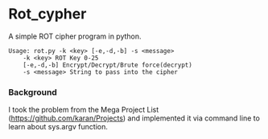 # Rot_cypher
A simple ROT cipher program in python.

```
Usage: rot.py -k <key> [-e,-d,-b] -s <message>
    -k <key> ROT Key 0-25   
    [-e,-d,-b] Encrypt/Decrypt/Brute force(decrypt)  
    -s <message> String to pass into the cipher
```
### Background
I took the problem from the Mega Project List (https://github.com/karan/Projects) and implemented it via command line to learn about sys.argv function.
